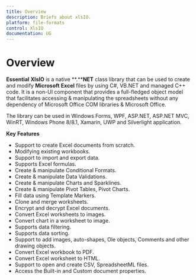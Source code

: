 ```yaml
---
title: Overview
description: Briefs about xlsIO.
platform: file-formats
control: XlsIO
documentation: UG
---
```

# Overview

**Essential** **XlsIO** is a native **.****NET** class library that can be used to create and modify **Microsoft** **Excel** files by using C#, VB.NET and managed C++ code. It is a non-UI component that provides a full-fledged object model that facilitates accessing & manipulating the spreadsheets without any dependency of Microsoft Office COM libraries & Microsoft Office.

The library can be used in Windows Forms, WPF, ASP.NET, ASP.NET MVC, WinRT, Windows Phone 8/8.1, Xamarin, UWP and Silverlight application.

**Key** **Features**

* Support to create Excel documents from scratch.
* Modifying existing workbooks.
* Support to import and export data.
* Supports Excel formulas.
* Create & manipulate Conditional Formats.
* Create & manipulate Data Validations.
* Create & manipulate Charts and Sparklines.
* Create & manipulate Pivot Tables, Pivot Charts.
* Fill data using Template Markers.
* Clone and merge worksheets.
* Encrypt and decrypt Excel documents.
* Convert Excel worksheets to images.
* Convert chart in a worksheet to image.
* Supports data filtering.
* Supports data sorting.
* Support to add images, auto-shapes, Ole objects, Comments and other drawing objects.
* Convert Excel workbook to PDF.
* Convert Excel worksheet to HTML.
* Support to open and create CSV, SpreadsheetML files.
* Access the Built-in and Custom document properties.

